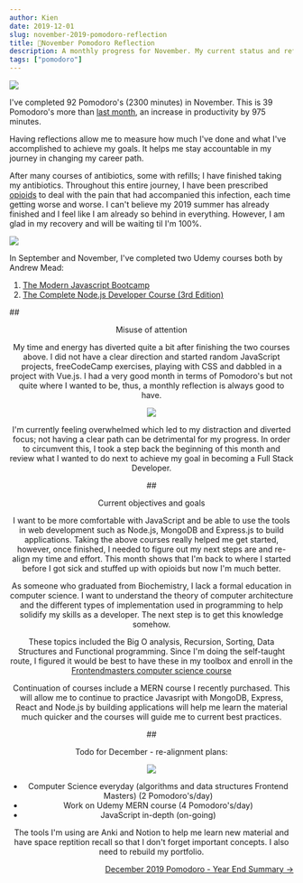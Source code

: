 ```yaml
---
author: Kien
date: 2019-12-01
slug: november-2019-pomodoro-reflection
title: 🍅November Pomodoro Reflection
description: A monthly progress for November. My current status and reflection on my productivity, goals and achievements.
tags: ["pomodoro"]
---
```


![](https://images.unsplash.com/photo-1434030216411-0b793f4b4173?ixlib=rb-1.2.1&ixid=eyJhcHBfaWQiOjEyMDd9&auto=format&fit=crop&w=1950&q=80)

I've completed 92 Pomodoro's (2300 minutes) in November. This is 39 Pomodoro's more than [last month](/061-october-2019-pomodoro/), an increase in productivity by 975 minutes.

Having reflections allow me to measure how much I've done and what I've accomplished to achieve my goals. It helps me stay accountable in my journey in changing my career path.

After many courses of antibiotics, some with refills; I have finished taking my antibiotics. Throughout this entire journey, I have been prescribed [opioids](/062-opioids/) to deal with the pain that had accompanied this infection, each time getting worse and worse. I can't believe my 2019 summer has already finished and I feel like I am already so behind in everything. However, I am glad in my recovery and will be waiting til I'm 100%.

![](/pomotodoNovember2019.png)

In September and November, I've completed two Udemy courses both by Andrew Mead:

1. <a href="https://www.udemy.com/certificate/UC-RIO305CO/" target="_blank">The Modern Javascript Bootcamp</a>
2. <a href="https://www.udemy.com/certificate/UC-YMFEZRDR/" target="_blank">The Complete Node.js Developer Course (3rd Edition)</a>

##<center>Misuse of attention

My time and energy has diverted quite a bit after finishing the two courses above. I did not have a clear direction and started random JavaScript projects, freeCodeCamp exercises, playing with CSS and dabbled in a project with Vue.js. I had a very good month in terms of Pomodoro's but not quite where I wanted to be, thus, a monthly reflection is always good to have.

<p align="center">
  <img src="https://i.imgur.com/7KH8RLQ.gif"/>
</p>

I'm currently feeling overwhelmed which led to my distraction and diverted focus; not having a clear path can be detrimental for my progress. In order to circumvent this, I took a step back the beginning of this month and review what I wanted to do next to achieve my goal in becoming a Full Stack Developer.

##<center>Current objectives and goals

I want to be more comfortable with JavaScript and be able to use the tools in web development such as Node.js, MongoDB and Express.js to build applications. Taking the above courses really helped me get started, however, once finished, I needed to figure out my next steps are and re-align my time and effort. This month shows that I'm back to where I started before I got sick and stuffed up with opioids but now I'm much better.

As someone who graduated from Biochemistry, I lack a formal education in computer science. I want to understand the theory of computer architecture and the different types of implementation used in programming to help solidify my skills as a developer. The next step is to get this knowledge somehow.

These topics included the Big O analysis, Recursion, Sorting, Data Structures and Functional programming. Since I'm doing the self-taught route, I figured it would be best to have these in my toolbox and enroll in the <a href="https://frontendmasters.com/learn/computer-science/" target="_blank">Frontendmasters computer science course</a>

Continuation of courses include a MERN course I recently purchased. This will allow me to continue to practice Javasript with MongoDB, Express, React and Node.js by building applications will help me learn the material much quicker and the courses will guide me to current best practices.

##<center>Todo for December - re-alignment plans:

<p align="center">
  <img src="https://media.giphy.com/media/ir9ooRoyKZY8pRCJze/giphy.gif"/>
</p>

- Computer Science everyday (algorithms and data structures Frontend Masters) (2 Pomodoro's/day)
- Work on Udemy MERN course (4 Pomodoro's/day)
- JavaScript in-depth (on-going)

The tools I'm using are Anki and Notion to help me learn new material and have space reptition recall so that I don't forget important concepts. I also need to rebuild my portfolio.

<div align="right"><a href="/066-december-2019-yearend-pomodoro/">December 2019 Pomodoro - Year End Summary &rarr;</a></div>
